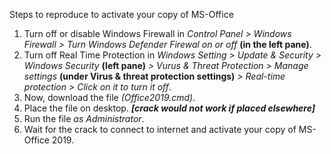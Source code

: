 Steps to reproduce to activate your copy of MS-Office

1.  Turn off or disable Windows Firewall in <i>Control Panel > Windows Firewall > Turn Windows Defender Firewal on or off</i> <b> (in the left pane)</b>.
2.  Turn off Real Time Protection in <i>Windows Setting > Update & Security > Windows Security</i> <b>(left pane)</b> <i>> Vurus & Threat Protection > Manage settings</i> <b>(under Virus & threat protection settings)</b> <i>> Real-time protection > Click on it to turn it off</i>.
3.  Now, download the file <i>(Office2019.cmd)</i>.
4.  Place the file on desktop. <i><b>[crack would not work if placed elsewhere]</b></i>
5.  Run the file <i>as Administrator</i>.
6.  Wait for the crack to connect to internet and activate your copy of MS-Office 2019.
